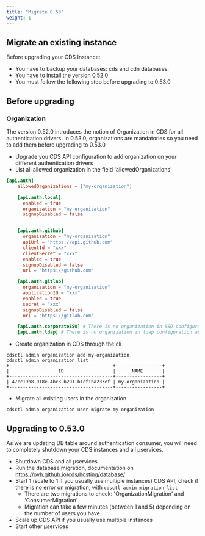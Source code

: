 ```yaml
---
title: "Migrate 0.53"
weight: 1
---
```


## Migrate an existing instance

Before upgrading your CDS Instance:
- You have to backup your databases: cds and cdn databases.
- You have to install the version 0.52.0
- You must follow the following step before upgrading to 0.53.0


## Before upgrading

### Organization

The version 0.52.0 introduces the notion of Organization in CDS for all authentication drivers. In 0.53.0, organizations are mandatories so you need to add them before upgrading to 0.53.0


* Upgrade you CDS API configuration to add organization on your different authentication drivers
* List all allowed organization in the field 'allowedOrganizations'

```toml
[api.auth]
    allowedOrganizations = ["my-organization"]

    [api.auth.local]
      enabled = true
      organization = "my-organization"
      signupDisabled = false


    [api.auth.github]
      organization = "my-organization"
      apiUrl = "https://api.github.com"
      clientId = "xxx"
      clientSecret = "xxx"
      enabled = true
      signupDisabled = false
      url = "https://github.com"

    [api.auth.gitlab]
      organization = "my-organization"
      applicationID = "xxx"
      enabled = true
      secret = "xxx"
      signupDisabled = false
      url = "https://gitlab.com"

    [api.auth.corporateSSO] # There is no organization in SSO configuration, as it's provided by the SSO itself
    [api.auth.ldap] # There is no organization in ldap configuration as it's provided by the company ldap field 
```

* Create organization in CDS through the cli

```shell
cdsctl admin organization add my-organization
cdsctl admin organization list
+--------------------------------------+-----------------+
|                  ID                  |      NAME       |
+--------------------------------------+-----------------+
| 47cc19b8-918e-4bc3-b291-b1cf1ba233ef | my-organization |
+--------------------------------------+-----------------+

```

* Migrate all existing users in the organization
```shell
cdsctl admin organization user-migrate my-organization
```


## Upgrading to 0.53.0

As we are updating DB table around authentication consumer, you will need to completely shutdown your CDS instances and all µservices.

* Shutdown CDS and all µservices
* Run the database migration, documentation on https://ovh.github.io/cds/hosting/database/
* Start 1 (scale to 1 if you usually use multiple instances) CDS API, check if there is no error on migration, with `cdsctl admin migration list`
  * There are two migrations to check: 'OrganizationMigration' and 'ConsumerMigration'
  * Migration can take a few minutes (between 1 and 5) depending on the number of users you have.
* Scale up CDS API if you usually use multiple instances 
* Start other µservices 




